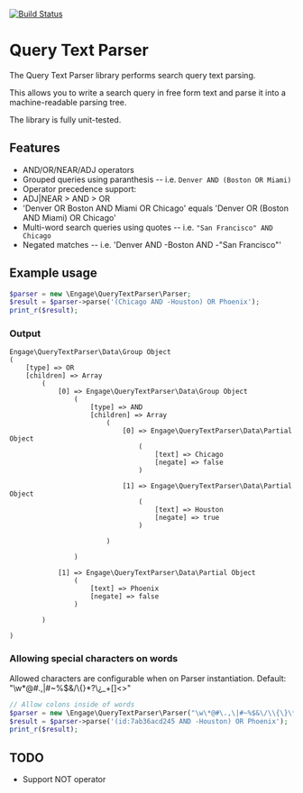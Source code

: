 [![Build Status](https://travis-ci.org/Barnetik/query-text-parser.png?branch=master)](https://travis-ci.org/EngageDC/query-text-parser)

# Query Text Parser

The Query Text Parser library performs search query text parsing.

This allows you to write a search query in free form text and parse it into a machine-readable parsing tree.

The library is fully unit-tested.

## Features

* AND/OR/NEAR/ADJ operators
* Grouped queries using paranthesis -- i.e. `Denver AND (Boston OR Miami)`
* Operator precedence support: 
 * ADJ|NEAR > AND > OR
 * 'Denver OR Boston AND Miami OR Chicago' equals 'Denver OR (Boston AND Miami) OR Chicago'
* Multi-word search queries using quotes -- i.e. `"San Francisco" AND Chicago`
* Negated matches -- i.e. 'Denver AND -Boston AND -"San Francisco"'

## Example usage

```php
$parser = new \Engage\QueryTextParser\Parser;
$result = $parser->parse('(Chicago AND -Houston) OR Phoenix');
print_r($result);
```

### Output
```
Engage\QueryTextParser\Data\Group Object
(
    [type] => OR
    [children] => Array
        (
            [0] => Engage\QueryTextParser\Data\Group Object
                (
                    [type] => AND
                    [children] => Array
                        (
                            [0] => Engage\QueryTextParser\Data\Partial Object
                                (
                                    [text] => Chicago
                                    [negate] => false
                                )

                            [1] => Engage\QueryTextParser\Data\Partial Object
                                (
                                    [text] => Houston
                                    [negate] => true
                                )

                        )

                )

            [1] => Engage\QueryTextParser\Data\Partial Object
                (
                    [text] => Phoenix
                    [negate] => false
                )

        )

)
```

### Allowing special characters on words
Allowed characters are configurable when on Parser instantiation. Default: "\w\*@#\.,\|#~%$&\/\\{\}\*\?\¿_\+\[\]<>"

```php
// Allow colons inside of words
$parser = new \Engage\QueryTextParser\Parser("\w\*@#\.,\|#~%$&\/\\{\}\*\?\¿_\+\[\]<>:");
$result = $parser->parse('(id:7ab36acd245 AND -Houston) OR Phoenix');
print_r($result);
```
## TODO

* Support NOT operator

